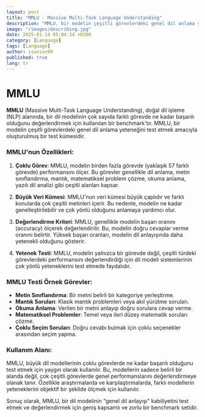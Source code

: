 ```yaml
---
layout: post
title: "MMLU - Massive Multi-Task Language Understanding"
description: "MMLU, bir modelin çeşitli görevlerdeki genel dil anlama yeteneğini test etmek amacıyla oluşturulmuş bir test kümesidir."
image: "/images/describing.jpg"
date: 2025-01-14 05:04:34 +0300
category: [Language]
tags: [Language]
author: isunion99
published: true
lang: tr
---
```


MMLU
=====

**MMLU** (Massive Multi-Task Language Understanding), doğal dil işleme (NLP) alanında, bir dil modelinin çok sayıda farklı görevde ne kadar başarılı olduğunu değerlendirmek için kullanılan bir benchmark'tır. MMLU, bir modelin çeşitli görevlerdeki genel dil anlama yeteneğini test etmek amacıyla oluşturulmuş bir test kümesidir.

### MMLU'nun Özellikleri:
1. **Çoklu Görev**: MMLU, modelin birden fazla görevde (yaklaşık 57 farklı görevde) performansını ölçer. Bu görevler genellikle dil anlama, metin sınıflandırma, mantık, matematiksel problem çözme, okuma anlama, yazılı dil analizi gibi çeşitli alanları kapsar.
   
2. **Büyük Veri Kümesi**: MMLU'nun veri kümesi büyük çaplıdır ve farklı konularda çok çeşitli metinleri içerir. Bu nedenle, modelin ne kadar genelleştirilebilir ve çok yönlü olduğunu anlamaya yardımcı olur.

3. **Değerlendirme Kriteri**: MMLU, genellikle modelin başarı oranını (accuracy) ölçerek değerlendirilir. Bu, modelin doğru cevaplar verme oranını belirtir. Yüksek başarı oranları, modelin dil anlayışında daha yetenekli olduğunu gösterir.

4. **Yetenek Testi**: MMLU, modelin yalnızca bir görevde değil, çeşitli türdeki görevlerdeki performansını değerlendirdiği için dil modeli sistemlerinin çok yönlü yeteneklerini test etmede faydalıdır.

### MMLU Testi Örnek Görevler:
- **Metin Sınıflandırma**: Bir metni belirli bir kategoriye yerleştirme.
- **Mantık Soruları**: Klasik mantık problemleri veya akıl yürütme soruları.
- **Okuma Anlama**: Verilen bir metni anlayıp doğru sorulara cevap verme.
- **Matematiksel Problemler**: Temel veya ileri düzey matematik soruları çözme.
- **Çoklu Seçim Soruları**: Doğru cevabı bulmak için çoklu seçenekler arasından seçim yapma.

### Kullanım Alanı:
MMLU, büyük dil modellerinin çoklu görevlerde ne kadar başarılı olduğunu test etmek için yaygın olarak kullanılır. Bu, modellerin sadece belirli bir alanda değil, çok çeşitli görevlerde genel performanslarını değerlendirmeye olanak tanır. Özellikle araştırmalarda ve karşılaştırmalarda, farklı modellerin yeteneklerini objektif bir şekilde ölçmek için kullanılır.

Sonuç olarak, MMLU, bir dil modelinin "genel dil anlayışı" kabiliyetini test etmek ve değerlendirmek için geniş kapsamlı ve zorlu bir benchmark setidir.
 
 
